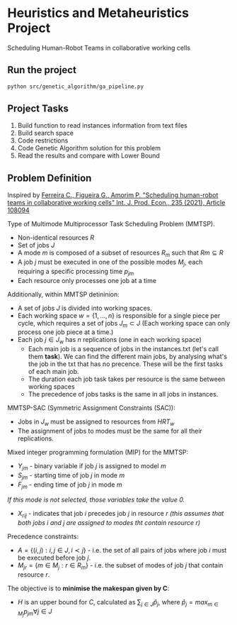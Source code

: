 # Heuristics and Metaheuristics Project

Scheduling Human-Robot Teams in collaborative working cells


## Run the project

```bash
python src/genetic_algorithm/ga_pipeline.py
```

## Project Tasks

1. Build function to read instances information from text files
2. Build search space
3. Code restrictions
4. Code Genetic Algorithm solution for this problem
5. Read the results and compare with Lower Bound

## Problem Definition

Inspired by [Ferreira C., Figueira G., Amorim P. "Scheduling human-robot teams in collaborative working cells" Int. J. Prod. Econ., 235 (2021), Article 108094](https://www.sciencedirect.com/science/article/abs/pii/S0925527321000700)

Type of Multimode Multiprocessor Task Scheduling Problem (MMTSP).

- Non-identical resources $R$
- Set of jobs $J$
- A mode $m$ is composed of a subset of resources $R_m$ such that $Rm \subseteq R$
- A job $j$ must be executed in one of the possible modes $M_j$, each requiring a specific processing time $p_{jm}$
- Each resource only processes one job at a time

Additionally, within MMTSP detininion:

- A set of jobs $J$ is divided into working spaces.
- Each working space $w=\{1, ..., n\}$ is responsible for a single piece per cycle, which requires a set of jobs $J_m \subset J$ (Each working space can only process one job piece at a time.)
- Each job $j \in J_w$ has $n$ replications (one in each working space)
  - Each main job is a sequence of jobs in the instances.txt (let's call them **task**). We can find the different main jobs, by analysing what's the job in the txt that has no precence. These will be the first tasks of each main job.
  - The duration each job task takes per resource is the same between working spaces
  - The precedence of jobs tasks is the same in all jobs in instances.

MMTSP-SAC (Symmetric Assignment Constraints (SAC)):

- Jobs in $J_w$ must be assigned to resources from $HRT_w$
- The assignment of jobs to modes must be the same for all their replications.

Mixed integer programming formulation (MIP) for the MMTSP:

- $Y_{jm}$ - binary variable if job $j$ is assigned to model $m$
- $S_{jm}$ - starting time of job $j$ in mode $m$
- $F_{jm}$ - ending time of job $j$ in mode $m$

*If this mode is not selected, those variables take the value 0.*

- $X_{rij}$ - indicates that job $i$ precedes job $j$ in resource $r$ *(this assumes that both jobs $i$ and $j$ are assigned to modes tht contain resource $r$)*

Precedence constraints:

- $A = \{(i, j) : i, j \in J, i \prec j\}$ - i.e. the set of all pairs of jobs where job $i$ must be executed before job $j$.
- $M_{jr} = \{m \in M_j: r \in R_m\}$ - i.e. the subset of modes of job $j$ that contain resource $r$.

The objective is to **minimise the makespan given by C**:

- $H$ is an upper bound for $C$, calculated as $\sum_{j \in J}\hat{p}_j$, where $\hat{p}_j = max_{m \in M_j}p_{jm} \forall j \in J$
